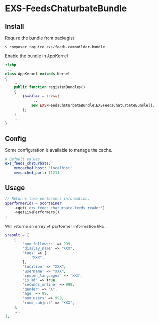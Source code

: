 # EXS-FeedsChaturbateBundle

## Install

Require the bundle from packagist

```
$ composer require exs/feeds-cambuilder-bundle
```

Enable the bundle in AppKernel

```php
<?php
...
class AppKernel extends Kernel
{
    ...
    public function registerBundles()
    {
        $bundles = array(
            ...
            new EXS\FeedsChaturbateBundle\EXSFeedsChaturbateBundle(),
        );
    }
    ...
}
```

## Config

Some configuration is available to manage the cache.

```yml
# Default values
exs_feeds_chaturbate:
    memcached_host: 'localhost'
    memcached_port: 11211
```

## Usage

```php
// Returns live performers information.
$performerIds = $container
    ->get('exs_feeds_chaturbate.feeds_reader')
    ->getLivePerformers()
;
```

Will returns an array of performer information like :

```php
$result = [
    [
        'num_followers' => 999,
        'display_name' => "XXX",
        'tags' => [
            "XXX",
        ],
        'location' => "XXX",
        'username' => "XXX",
        'spoken_languages' => "XXX",
        'is_hd' => true,
        'seconds_online' => 999,
        'gender' => "X",
        'age' => 99,
        'num_users' => 999,
        'room_subject' => "XXX",
    ],
    ...
];
```
